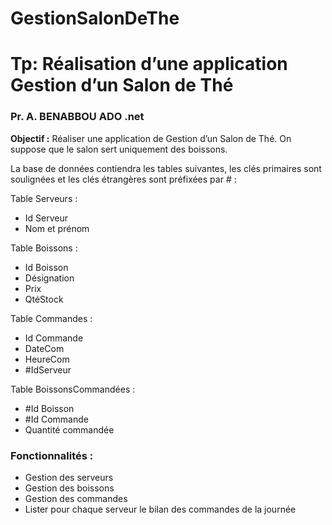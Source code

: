 # GestionSalonDeThe

# Tp: Réalisation d’une application Gestion d’un Salon de Thé

### Pr. A. BENABBOU ADO .net 

**Objectif :** Réaliser une application de Gestion d’un Salon de Thé. On suppose que le salon sert uniquement des boissons.

La base de données contiendra les tables suivantes, les clés primaires sont soulignées et les clés étrangères sont préfixées par # :

Table Serveurs : 
- Id Serveur
- Nom et prénom

Table Boissons : 
- Id Boisson
- Désignation
- Prix
- QtéStock

Table Commandes : 
- Id Commande
- DateCom
- HeureCom
- #IdServeur

Table BoissonsCommandées : 
- #Id Boisson
- #Id Commande
- Quantité commandée

### Fonctionnalités :

- Gestion des serveurs
- Gestion des boissons
- Gestion des commandes
- Lister pour chaque serveur le bilan des commandes de la journée
